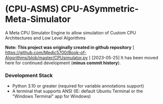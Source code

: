 # (CPU-ASMS) CPU-ASymmetric-Meta-Simulator
A Meta CPU Simulator Engine to allow simulation of Custom CPU Architectures and Low Level Algorithms

**Note: This project was originally created in github repository** [ https://github.com/Medic5700/Book-of-Algorithms/blob/master/CPUsimulator.py ] [2023-05-25]
It has been moved here for continued development (**minus commit history**).

### Development Stack
- Python 3.10 or greater (required for variable annotations support)
- A terminal that supports ANSI (IE: default Ubuntu Terminal or the "Windows Terminal" app for Windows)
